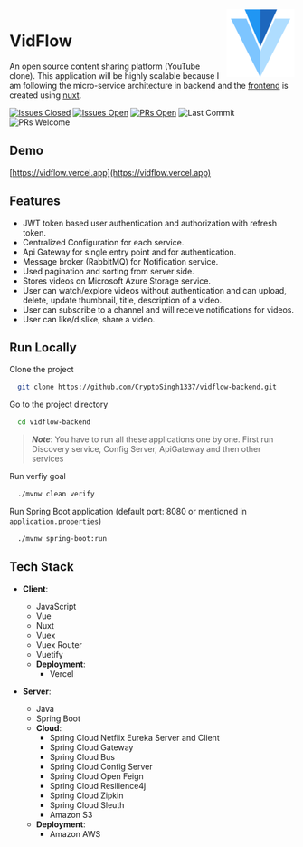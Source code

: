 <img src="https://raw.githubusercontent.com/CryptoSingh1337/vidflow-client/master/static/v.png" align="right" />

# VidFlow

An open source content sharing platform (YouTube clone). This application will be highly
scalable because I am following the micro-service architecture in backend and the [frontend](https://github.com/CryptoSingh1337/vidflow-client) is created
using [nuxt](https://github.com/nuxt/nuxt.js).

[![Issues Closed](https://img.shields.io/github/issues-closed/CryptoSingh1337/vidflow-backend?color=red)](https://github.com/CryptoSingh1337/vidflow-backend/issues?q=is%3Aissue+is%3Aclosed)
[![Issues Open](https://img.shields.io/github/issues/CryptoSingh1337/vidflow-backend?color=green)](https://github.com/CryptoSingh1337/vidflow-backend/issues)
[![PRs Open](https://img.shields.io/github/issues-pr/CryptoSingh1337/vidflow-backend)](https://github.com/CryptoSingh1337/vidflow-backend/pulls)
![Last Commit](https://img.shields.io/github/last-commit/CryptoSingh1337/vidflow-backend?color=informational)
![PRs Welcome](https://img.shields.io/badge/prs-welcome-ff69b4)

## Demo

[https://vidflow.vercel.app](https://vidflow.vercel.app)

## Features

- JWT token based user authentication and authorization with refresh token.
- Centralized Configuration for each service.
- Api Gateway for single entry point and for authentication.
- Message broker (RabbitMQ) for Notification service.
- Used pagination and sorting from server side.
- Stores videos on Microsoft Azure Storage service.
- User can watch/explore videos without authentication and can upload, delete, update thumbnail, title, description of a video.
- User can subscribe to a channel and will receive notifications for videos.
- User can like/dislike, share a video.

## Run Locally

Clone the project

```bash
  git clone https://github.com/CryptoSingh1337/vidflow-backend.git
```

Go to the project directory

```bash
  cd vidflow-backend
```

> **_Note_**: You have to run all these applications one by one. First run Discovery service, Config Server, ApiGateway and then other services

Run verfiy goal

```bash
  ./mvnw clean verify
```

Run Spring Boot application (default port: 8080 or mentioned in `application.properties`)

```bash
  ./mvnw spring-boot:run
```

## Tech Stack

- **Client**:

  - JavaScript
  - Vue
  - Nuxt
  - Vuex
  - Vuex Router
  - Vuetify
  - **Deployment**:
    - Vercel

- **Server**:
  - Java
  - Spring Boot
  - **Cloud**:
    - Spring Cloud Netflix Eureka Server and Client
    - Spring Cloud Gateway
    - Spring Cloud Bus
    - Spring Cloud Config Server
    - Spring Cloud Open Feign
    - Spring Cloud Resilience4j
    - Spring Cloud Zipkin
    - Spring Cloud Sleuth
    - Amazon S3
  - **Deployment**:
    - Amazon AWS
